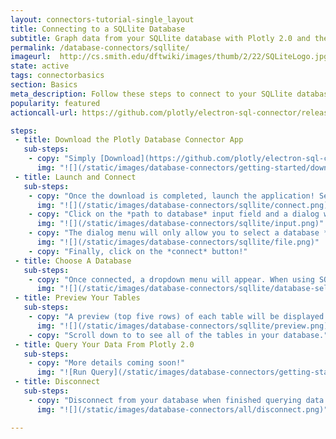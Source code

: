 ```yaml
---
layout: connectors-tutorial-single_layout
title: Connecting to a SQLlite Database
subtitle: Graph data from your SQLlite database with Plotly 2.0 and the Plotly Database Connector.
permalink: /database-connectors/sqllite/
imageurl:  http://cs.smith.edu/dftwiki/images/thumb/2/22/SQLiteLogo.jpg/150px-SQLiteLogo.jpg
state: active
tags: connectorbasics
section: Basics
meta_description: Follow these steps to connect to your SQLlite database
popularity: featured
actioncall-url: https://github.com/plotly/electron-sql-connector/releases

steps:
 - title: Download the Plotly Database Connector App
   sub-steps:
    - copy: "Simply [Download](https://github.com/plotly/electron-sql-connector/releases) the app to get started!"
      img: "![](/static/images/database-connectors/getting-started/download-app.png)"
 - title: Launch and Connect
   sub-steps:
    - copy: "Once the download is completed, launch the application! Select SQLlite by clicking on its icon."
      img: "![](/static/images/database-connectors/sqllite/connect.png)"
    - copy: "Click on the *path to database* input field and a dialog window will open. Navigate to your local database file (having a *.db* extension). If your data is in csv format, convert it first to a database *.db* file."
      img: "![](/static/images/database-connectors/sqllite/input.png)"
    - copy: "The dialog menu will only allow you to select a database *.db* file."
      img: "![](/static/images/database-connectors/sqllite/file.png)"
    - copy: "Finally, click on the *connect* button!"
 - title: Choose A Database
   sub-steps:
    - copy: "Once connected, a dropdown menu will appear. When using SQLlite, the *.db* file itself is the one and only database which will contain one or many tables. Thus the database dropdown menu will be greyed out since there are no choices of databases. Your connection to it is established and the preview of each table are displayed."
      img: "![](/static/images/database-connectors/sqllite/database-selector.png)"
 - title: Preview Your Tables
   sub-steps:
    - copy: "A preview (top five rows) of each table will be displayed."
      img: "![](/static/images/database-connectors/sqllite/preview.png)"
    - copy: "Scroll down to to see all of the tables in your database."
 - title: Query Your Data From Plotly 2.0
   sub-steps:
    - copy: "More details coming soon!"
      img: "![Run Query](/static/images/database-connectors/getting-started/run-query.png)"
 - title: Disconnect
   sub-steps:
    - copy: "Disconnect from your database when finished querying data by clicking on the button."
      img: "![](/static/images/database-connectors/all/disconnect.png)"

---
```

